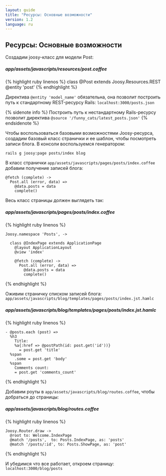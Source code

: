 ```yaml
---
layout: guide
title: "Ресурсы: Основные возможности"
version: 1.2
language: ru
---
```


## Ресурсы: Основные возможности

Создадим joosy-класс для модели Post:

##### app/assets/javascripts/resources/post.coffee
{% highlight ruby linenos %}
  class @Post extends Joosy.Resources.REST
    @entity 'post'
{% endhighlight %}

Директива `@entity 'model_name'` обязательна, она позволит построить путь к стандартному REST-ресурсу Rails: `localhost:3000/posts.json`

{% sidenote info %}
  Построить путь к нестандартному Rails-ресурсу позволит директива `@source '/funny_cats/latest_posts.json'`
{% endsidenote %}


Чтобы воспользоваться базовыми возможностями Joosy-ресурса, создадим базовый класс странички и ее шаблон, чтобы посмотреть записи блога. В консоли воспользуемся генератором:

    rails g joosy:page posts/index blog


В класс странички `app/assets/javascripts/pages/posts/index.coffee` добавим получение записей блога:

    @fetch (complete) ->
      Post.all (error, data) =>
        @data.posts = data
        complete()

Весь класс страницы должен выглядеть так:

##### app/assets/javascripts/pages/posts/index.coffee
{% highlight ruby linenos %}

    Joosy.namespace 'Posts', ->

      class @IndexPage extends ApplicationPage
        @layout ApplicationLayout
        @view 'index'

        @fetch (complete) ->
          Post.all (error, data) =>
            @data.posts = data
            complete()

{% endhighlight %}

Оживим страничку списком записей блога: `app/assets/javascripts/blog/templates/pages/posts/index.jst.hamlc`

##### app/assets/javascripts/blog/templates/pages/posts/index.jst.hamlc
{% highlight ruby linenos %}

    - @posts.each (post) =>
      %h3
        Title:
        %a{:href => @postPath(id: post.get('id'))}
          = post.get 'title'
      %span
        .some = post.get 'body'
      %span
        Comments count:
        = post.get 'comments_count'

{% endhighlight %}

Добавим роуты в `app/assets/javascripts/blog/routes.coffee`, чтобы добраться до страницы:

##### app/assets/javascripts/blog/routes.coffee
{% highlight ruby linenos %}

    Joosy.Router.draw ->
      @root to: Welcome.IndexPage
      @match '/posts',  to: Posts.IndexPage, as: 'posts'
      @match '/posts/:id', to: Posts.ShowPage, as: 'post'

{% endhighlight %}

И убедимся что все работает, откроем страницу: `localhost:3000/blog/posts`








